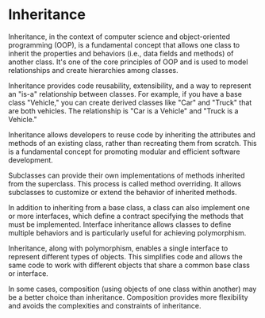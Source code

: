 # Inheritance

Inheritance, in the context of computer science and object-oriented programming (OOP), is a fundamental concept that allows one class to inherit the properties and behaviors (i.e., data fields and methods) of another class. It's one of the core principles of OOP and is used to model relationships and create hierarchies among classes.

Inheritance provides code reusability, extensibility, and a way to represent an "is-a" relationship between classes. For example, if you have a base class "Vehicle," you can create derived classes like "Car" and "Truck" that are both vehicles. The relationship is "Car is a Vehicle" and "Truck is a Vehicle."

Inheritance allows developers to reuse code by inheriting the attributes and methods of an existing class, rather than recreating them from scratch. This is a fundamental concept for promoting modular and efficient software development.

Subclasses can provide their own implementations of methods inherited from the superclass. This process is called method overriding. It allows subclasses to customize or extend the behavior of inherited methods.

In addition to inheriting from a base class, a class can also implement one or more interfaces, which define a contract specifying the methods that must be implemented. Interface inheritance allows classes to define multiple behaviors and is particularly useful for achieving polymorphism.

Inheritance, along with polymorphism, enables a single interface to represent different types of objects. This simplifies code and allows the same code to work with different objects that share a common base class or interface.

In some cases, composition (using objects of one class within another) may be a better choice than inheritance. Composition provides more flexibility and avoids the complexities and constraints of inheritance.
